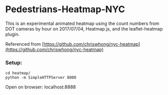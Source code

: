 Pedestrians-Heatmap-NYC
===========

This is an experimental animated heatmap using the count numbers from DOT cameras by hour on 2017/07/04, Heatmap.js, and the leaflet-heatmap plugin.  

Referenced from [https://github.com/chriswhong/nyc-heatmap](https://github.com/chriswhong/nyc-heatmap)

### Setup:

```
cd heatmap/
python -m SimpleHTTPServer 8000

````
Open on browser: localhost:8888